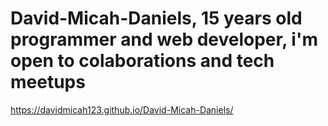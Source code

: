 # David-Micah-Daniels, 15 years old programmer and web developer, i'm open to colaborations and tech meetups
https://davidmicah123.github.io/David-Micah-Daniels/

